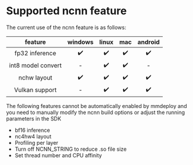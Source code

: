 # Supported ncnn feature

The current use of the ncnn feature is as follows:

| feature | windows | linux | mac | android |
| :-: | :-: | :-: |  :-: |  :-: |
| fp32 inference | ✔️ | ✔️ | ✔️ | ✔️ |
| int8 model convert | - | ✔️ | ✔️ | - |
| nchw layout | ✔️ | ✔️ | ✔️ | ✔️ |
| Vulkan support | - |  ✔️ | ✔️ | ✔️ |

The following features cannot be automatically enabled by mmdeploy and you need to manually modify the ncnn build options or adjust the running parameters in the SDK

* bf16 inference
* nc4hw4 layout
* Profiling per layer
* Turn off NCNN_STRING to reduce .so file size
* Set thread number and CPU affinity
